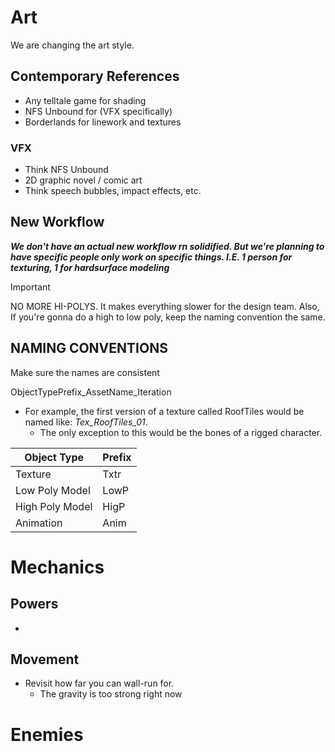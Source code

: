 # Art

We are changing the art style.

## Contemporary References

- Any telltale game for shading
- NFS Unbound for (VFX specifically)
- Borderlands for linework and textures

### VFX
- Think NFS Unbound
- 2D graphic novel / comic art
- Think speech bubbles, impact effects, etc.

## New Workflow

***We don't have an actual new workflow rn solidified. But we're planning to have specific people only work on specific things. I.E. 1 person for texturing, 1 for hardsurface modeling***

> [!Important]
> NO MORE HI-POLYS. It makes everything slower for the design team. Also, If you're gonna do a high to low poly, keep the naming convention the same.

## NAMING CONVENTIONS

Make sure the names are consistent

ObjectTypePrefix_AssetName_Iteration

- For example, the first version of a texture called RoofTiles would be named like: *Tex_RoofTiles_01*.
	- The only exception to this would be the bones of a rigged character.


| Object Type     | Prefix |
| --------------- | ------ |
| Texture         | Txtr   |
| Low Poly Model  | LowP   |
| High Poly Model | HigP   |
| Animation       | Anim   |


# Mechanics

## Powers

-

## Movement

- Revisit how far you can wall-run for.
	- The gravity is too strong right now

# Enemies
